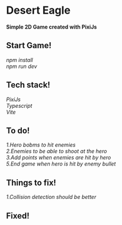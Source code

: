# Desert Eagle

**Simple 2D Game created with PixiJs**

## Start Game!

_npm install_<br>
_npm run dev_<br>

## Tech stack!

_PixiJs_<br>
_Typescript_<br>
_Vite_<br>

## To do!

_1.Hero bobms to hit enemies_<br>
_2.Enemies to be able to shoot at the hero_<br>
_3.Add points when enemies are hit by hero_<br>
_5.End game when hero is hit by enemy bullet_<br>

## Things to fix!

_1.Collision detection should be better_<br>

## Fixed!
